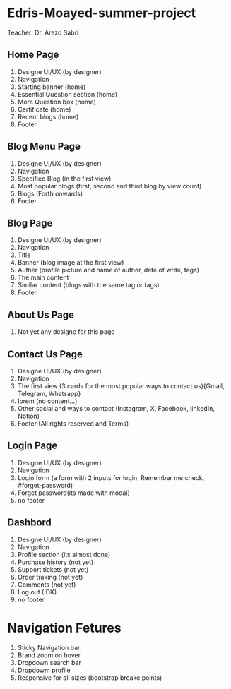 # Edris-Moayed-summer-project
Teacher: Dr. Arezo Sabri

## Home Page
1. Designe UI/UX (by designer)
2. Navigation
3. Starting banner (home)
4. Essential Question section (home)
5. More Question box (home)
6. Certificate (home)
7. Recent blogs (home)
8. Footer

## Blog Menu Page
1. Designe UI/UX (by designer)
2. Navigation
3. Specified Blog (in the first view)
4. Most popular blogs (first, second and third blog by view count)
5. Blogs (Forth onwards)
6. Footer

## Blog Page
1. Designe UI/UX (by designer)
2. Navigation
3. Title
4. Banner (blog image at the first view)
5. Auther (profile picture and name of auther, date of write, tags)
6. The main content
7. Similar content (blogs with the same tag or tags)
8. Footer

## About Us Page
1. Not yet any designe for this page

## Contact Us Page
1. Designe UI/UX (by designer)
2. Navigation
3. The first view (3 cards for the most popular ways to contact us){Gmail, Telegram, Whatsapp}
4. lorem (no content...)
5. Other social and ways to contact (Instagram, X, Facebook, linkedIn, Notion)
6. Footer (All rights reserved and Terms)

## Login Page
1. Designe UI/UX (by designer)
2. Navigation
3. Login form (a form with 2 inputs for login, Remember me check, #forget-password)
4. Forget password(its made with modal)
5. no footer

## Dashbord
1. Designe UI/UX (by designer)
2. Navigation
3. Profile section (its almost done)
4. Purchase history (not yet)
5. Support tickets (not yet)
6. Order traking (not yet)
7. Comments (not yet)
8. Log out (IDK)
9. no footer

# Navigation Fetures
1. Sticky Navigation bar
2. Brand zoom on hover
3. Dropdown search bar
4. Dropdowm profile
5. Responsive for all sizes (bootstrap breake points)
